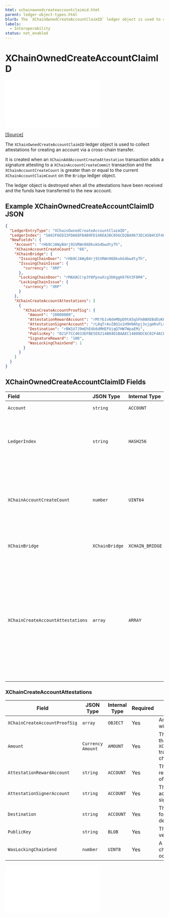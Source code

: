 ```yaml
---
html: xchainownedcreateaccountclaimid.html
parent: ledger-object-types.html
blurb: The `XChainOwnedCreateAccountClaimID` ledger object is used to collect attestations for creating an account via a cross-chain transfer. 
labels:
  - Interoperability
status: not_enabled
---
```

# XChainOwnedCreateAccountClaimID

<embed src="/snippets/_xchain-bridges-disclaimer.md" />

[[Source]](https://github.com/seelabs/rippled/blob/xbridge/src/ripple/protocol/impl/LedgerFormats.cpp#L296-L306 "Source")

The `XChainOwnedCreateAccountClaimID` ledger object is used to collect attestations for creating an account via a cross-chain transfer.

It is created when an `XChainAddAccountCreateAttestation` transaction adds a signature attesting to a `XChainAccountCreateCommit` transaction and the `XChainAccountCreateCount` is greater than or equal to the current `XChainAccountClaimCount` on the `Bridge` ledger object.

The ledger object is destroyed when all the attestations have been received and the funds have transferred to the new account.


## Example XChainOwnedCreateAccountClaimID JSON

```json
{
  "LedgerEntryType": "XChainOwnedCreateAccountClaimID",
  "LedgerIndex": "5A92F6ED33FDA68FB4B9FD140EA38C056CD2BA9673ECA5B4CEF40F2166BB6F0C",
  "NewFields": {
    "Account": "rHb9CJAWyB4rj91VRWn96DkukG4bwdtyTh",
    "XChainAccountCreateCount": "66",
    "XChainBridge": {
      "IssuingChainDoor": "rHb9CJAWyB4rj91VRWn96DkukG4bwdtyTh",
      "IssuingChainIssue": {
        "currency": "XRP"
      },
      "LockingChainDoor": "rMAXACCrp3Y8PpswXcg3bKggHX76V3F8M4",
      "LockingChainIssue": {
        "currency": "XRP"
      }
    },
    "XChainCreateAccountAttestations": [
      {
        "XChainCreateAccountProofSig": {
          "Amount": "20000000",
          "AttestationRewardAccount": "rMtYb1vNdeMDpD9tA5qSFm8WXEBdEoKKVw",
          "AttestationSignerAccount": "rL8qTrAvZ8Q1o1H9H9Ahpj3xjgmRvFLvJ3",
          "Destination": "rBW1U7J9mEhEdk6dMHEFUjqQ7HW7WpaEMi",
          "PublicKey": "021F7CC4033EFBE5E8214B04D1BAAEC14808DC6C02F4ACE930A8EF0F5909B0C438",
          "SignatureReward": "100",
          "WasLockingChainSend": 1
        }
      }
    ]
  }
}
```


## XChainOwnedCreateAccountClaimID Fields

| Field                             | JSON Type      | Internal Type     | Required? | Description |
|:----------------------------------|:---------------|:------------------|:----------|:------------|
| `Account`                         | `string`       | `ACCOUNT`         | Yes       | The account that owns this object. |
| `LedgerIndex`                     | `string`       | `HASH256`         | Yes       | The ledger index is a hash of a unique prefix for `XChainOwnedClaimID`s, the actual `XChainClaimID` value, and the fields in `XChainBridge`. |
| `XChainAccountCreateCount`        | `number`       | `UINT64`          | Yes       | An integer that determines the order that accounts created through cross-chain transfers must be performed. Smaller numbers must execute before larger numbers. |
| `XChainBridge`                    | `XChainBridge` | `XCHAIN_BRIDGE`   | Yes       | The door accounts and assets of the bridge this object correlates to. |
| `XChainCreateAccountAttestations` | `array`        | `ARRAY`           | Yes       | Attestations collected from the witness servers. This includes the parameters needed to recreate the message that was signed, including the amount, destination, signature reward amount, and reward account for that signature. With the exception of the reward account, all signatures must sign the message created with common parameters. |


### XChainCreateAccountAttestations

| Field                         | JSON Type         | Internal Type | Required | Description |
|-------------------------------|-------------------|---------------|----------|-------------|
| `XChainCreateAccountProofSig` | `array`           | `OBJECT`      | Yes      | An attestation from one witness server. |
| `Amount`                      | `Currency Amount` | `AMOUNT`      | Yes      | The amount committed by the `XChainAccountCreateCommit` transaction on the source chain. |
| `AttestationRewardAccount`    | `string`          | `ACCOUNT`     | Yes      | The account that should receive this signer's share of the `SignatureReward`. |
| `AttestationSignerAccount`    | `string`          | `ACCOUNT`     | Yes      | The account on the door account's signer list that is signing the transaction. |
| `Destination`                 | `string`          | `ACCOUNT`     | Yes      | The destination account for the funds on the destination chain. |
| `PublicKey`                   | `string`          | `BLOB`        | Yes      | The public key used to verify the signature. |
| `WasLockingChainSend`         | `number`          | `UINT8`       | Yes      | A boolean representing the chain where the event occurred. |


<embed src="/docs/xls-38d-cross-chain-bridge/snippets/_xchainbridge-serialization.md" />
